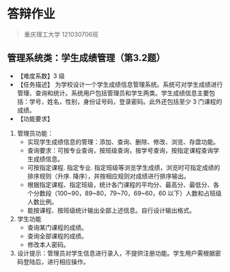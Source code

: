 # 答辩作业

> 重庆理工大学 121030706班

## 管理系统类：学生成绩管理（第3.2题）

- 【难度系数】3 级
- 【任务描述】
为学校设计一个学生成绩信息管理系统。系统可对学生成绩进行管理、查询和统计。系统用户包括管理员和学生两类。学生成绩信息主要包括：学号，姓名，性别，身份证号码，登录密码。此外还包括至少 3 门课程的成绩。
- 【功能要求】

1. 管理员功能：
   - 实现学生成绩信息的管理：添加、查询、删除、修改、浏览、存盘功能。
   - 查询要求：可按专业查询，按班级查询，按学号查询，按指定课程查询学生成绩信息。
   - 可按指定课程. 指定专业. 指定班级等浏览学生成绩，浏览时可指定成绩的排序规则（升序. 降序），并按相应规则对成绩进行排序输出。
   - 根据指定课程、指定班级，统计各门课程的平均分、最高分、最低分、各个分数段（100~90，89~80，79~70，69~60，60 以下）人数和占班级人数比例。
   - 能按课程、按班级统计输出全部上述信息。自行设计输出格式。
2. 学生功能
   - 查询某门课程的成绩。
   - 查询全部课程的成绩。
   - 修改本人密码。
3. 设计提示：管理员对学生信息进行录入，不提供注册功能。学生用户需根据密码登陆后，进行相应操作。
